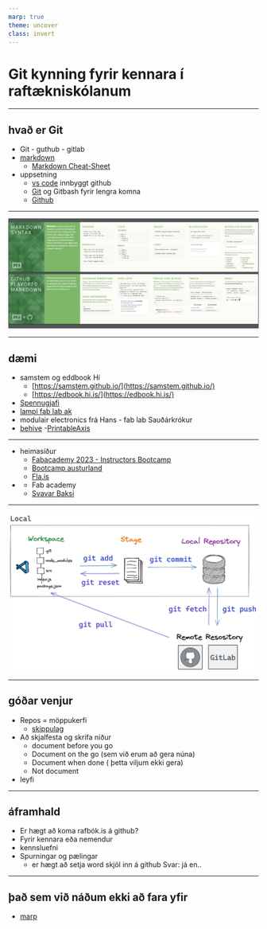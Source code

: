 ```yaml
--- 
marp: true
theme: uncover
class: invert
---
```


# Git kynning fyrir kennara í raftækniskólanum
---
## hvað er Git

- Git - guthub - gitlab
- [markdown](https://commonmark.org/help/)
	- [Markdown Cheat-Sheet](https://dev.to/godcrampy/markdown-cheat-sheet-pdf-infographic-12ko)
- uppsetning
	- [vs code](https://code.visualstudio.com/) innbyggt github
	- [Git](https://git-scm.com/) og Gitbash fyrir lengra komna
	- [Github](https://github.com/signup?ref_cta=Sign+up&ref_loc=header+logged+out&ref_page=%2F&source=header-home)

---

![Alt text](cheat_sheet.png) 

---

## dæmi

- samstem og eddbook Hí
	- [https://samstem.github.io/](https://samstem.github.io/)
 	- [https://edbook.hi.is/](https://edbook.hi.is/)
- [Spennugjafi](https://github.com/hanndoddi/spennugjafi_vgrt2)
- [lampi fab lab ak](https://github.com/hanndoddi/Lampi) 
- modulair electronics frá Hans - fab lab Sauðárkrókur
- [behive](https://gitlab.cba.mit.edu/quentinbolsee/beehive-axes/-/tree/main/parts?ref_type=heads)
	-[PrintableAxis](https://academany.fabcloud.io/fabacademy/2023/instructors-bootcamp/Projects/PrintableAxis/) 

---
- heimasíður
	- [Fabacademy 2023 - Instructors Bootcamp](https://academany.fabcloud.io/fabacademy/2023/instructors-bootcamp/)
	- [Bootcamp austurland](https://fab-lab-austurland.github.io/FLI-Boot-Camp-2023/projects/Jesmonite_afsteypun/)
	- [Fla.is](https://www.fla.is/)
 - - Fab academy
	- [Svavar Baksi](https://fabacademy.org/2023/labs/isafjordur/students/svavar-konradsson/)
---

![Alt text](1_eGdNATA_BGQcA1xUvc9Irg.png)

---
## góðar venjur

- Repos = möppukerfi
	- [skippulag](https://medium.com/code-factory-berlin/github-repository-structure-best-practices-248e6effc405)
- Að skjalfesta og skrifa niður
	- document before you go
	- Document on the go (sem við erum að gera núna)
	- Document when done ( þetta viljum ekki gera)
	- Not document 	
- leyfi 

---
## áframhald

- Er hægt að koma rafbók.is á github?
- Fyrir kennara eða nemendur
- kennsluefni
- Spurningar og pælingar
	- er hægt að setja word skjöl inn á github Svar: já en..
---

 ## það sem við náðum ekki að fara yfir

 - [marp](https://marp.app/)
